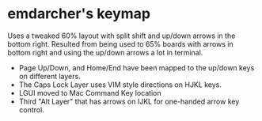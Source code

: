# emdarcher's keymap

Uses a tweaked 60% layout with split shift and up/down arrows in the bottom right. Resulted from being used to 65% boards with arrows in bottom right and using the up/down arrows a lot in terminal. 

- Page Up/Down, and Home/End have been mapped to the up/down keys on different layers.
- The Caps Lock Layer uses VIM style directions on HJKL keys.
- LGUI moved to Mac Command Key location
- Third "Alt Layer" that has arrows on IJKL for one-handed arrow key control.
